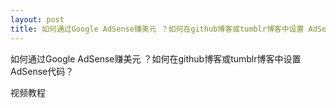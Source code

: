 ```yaml
---
layout: post
title: 如何通过Google AdSense赚美元 ？如何在github博客或tumblr博客中设置 AdSense代码？
---
```


如何通过Google AdSense赚美元 ？如何在github博客或tumblr博客中设置 AdSense代码？

视频教程[](https://www.youtube.com/watch?v=tDJzAAVdncQ&feature=youtu.be)
